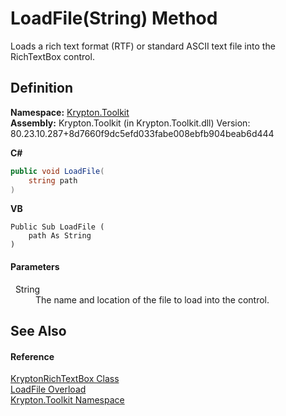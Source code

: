 # LoadFile(String) Method


Loads a rich text format (RTF) or standard ASCII text file into the RichTextBox control.



## Definition
**Namespace:** <a href="79d2eac2-21f4-54ff-7552-b20c33c30600.md">Krypton.Toolkit</a>  
**Assembly:** Krypton.Toolkit (in Krypton.Toolkit.dll) Version: 80.23.10.287+8d7660f9dc5efd033fabe008ebfb904beab6d444

**C#**
``` C#
public void LoadFile(
	string path
)
```
**VB**
``` VB
Public Sub LoadFile ( 
	path As String
)
```



#### Parameters
<dl><dt>  String</dt><dd>The name and location of the file to load into the control.</dd></dl>

## See Also


#### Reference
<a href="d103592f-1fd8-ac7d-2a60-d967f7d4d149.md">KryptonRichTextBox Class</a>  
<a href="9b0e3190-755e-4279-a794-9e063c8311f6.md">LoadFile Overload</a>  
<a href="79d2eac2-21f4-54ff-7552-b20c33c30600.md">Krypton.Toolkit Namespace</a>  
